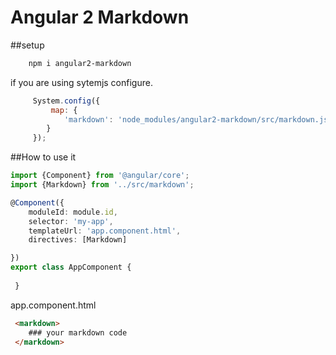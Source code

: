 # Angular 2 Markdown

##setup

```bash
    npm i angular2-markdown    
```

if you are using sytemjs configure.

```javascript
     System.config({
         map: {
            'markdown': 'node_modules/angular2-markdown/src/markdown.js' 
        }
     });
```

##How to use it
```typescript
import {Component} from '@angular/core';
import {Markdown} from '../src/markdown';

@Component({
    moduleId: module.id,
    selector: 'my-app',
    templateUrl: 'app.component.html',
    directives: [Markdown]

})
export class AppComponent {
    
 }

```
app.component.html
```html
 <markdown>
    ### your markdown code
 </markdown>
```
